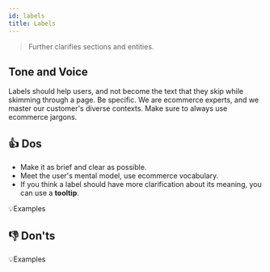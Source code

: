 ```yaml
---
id: labels
title: Labels
---
```


> Further clarifies sections and entities.  

## Tone and Voice

Labels should help users, and not become the text that they skip while skimming through a page. Be specific. We are ecommerce experts, and we master our customer's diverse contexts. Make sure to always use ecommerce jargons.   


## 👍 Dos

- Make it as brief and clear as possible.    
- Meet the user's mental model, use ecommerce vocabulary.    
- If you think a label should have more clarification about its meaning, you can use a **tooltip**.    

💡Examples


## 👎 Don'ts


💡Examples
